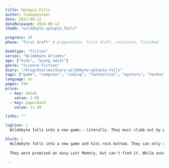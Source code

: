 ```yaml
---
title: Uptopia Falls
author: tiamopastoor
date: 2023-08-12
dateReleased: 2024-08-12
thumb: "wildebyte_uptopia_falls"

progress: 10
phase: "first draft" # preparation, first draft, revisions, finished

booktype: "fiction"
series: "Wildebyte Arcades"
age: ["kids", "young adult"] 
genre: "science-fiction"
diary: "/blog/diaries/diary-wildebyte-uptopia-falls"
tags: ["game", "computer", "coding", "fantastical", "mystery", "technology", "adventure"]
language: en
pages: 250
price:
  - key: ebook
    value: 3.99
  - key: paperback
    value: 11.99

links: ""

logline: |
  Wildebyte falls into a new game---literally. They must climb out by playing the game, jumping higher and higher, until they reach the top. But every level has new secrets, while a single fall means they have to start all over.

blurb: |
  Wildebyte falls into a new game and hits rock bottom. They can only climb out by playing the game, jumping higher and higher, until they reach the top. 
  
  They were promised an easy Lost Memory, but can't find it. While every level has new secrets and rules, a spy aims to ruin his run and get him to fall down again.

---
```


